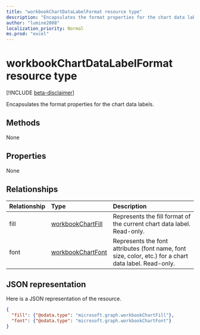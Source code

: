 ```yaml
---
title: "workbookChartDataLabelFormat resource type"
description: "Encapsulates the format properties for the chart data labels."
author: "lumine2008"
localization_priority: Normal
ms.prod: "excel"
---
```


# workbookChartDataLabelFormat resource type

[!INCLUDE [beta-disclaimer](../../includes/beta-disclaimer.md)]

Encapsulates the format properties for the chart data labels.


## Methods
None

## Properties
None

## Relationships
| Relationship | Type	|Description|
|:---------------|:--------|:----------|
|fill|[workbookChartFill](workbookchartfill.md)|Represents the fill format of the current chart data label. Read-only.|
|font|[workbookChartFont](workbookchartfont.md)|Represents the font attributes (font name, font size, color, etc.) for a chart data label. Read-only.|


## JSON representation

Here is a JSON representation of the resource.

<!--{
  "blockType": "resource",
  "optionalProperties": [
    "fill",
    "font"
    ],
  "baseType": "microsoft.graph.entity",
  "@odata.type": "microsoft.graph.workbookChartDataLabelFormat"
}-->

```json
{
  "fill": {"@odata.type": "microsoft.graph.workbookChartFill"},
  "font": {"@odata.type": "microsoft.graph.workbookChartFont"}
}
```


<!-- uuid: 8fcb5dbc-d5aa-4681-8e31-b001d5168d79
2015-10-25 14:57:30 UTC -->
<!--
{
  "type": "#page.annotation",
  "description": "ChartDataLabelFormat resource",
  "keywords": "",
  "section": "documentation",
  "tocPath": "",
  "suppressions": []
}
-->

